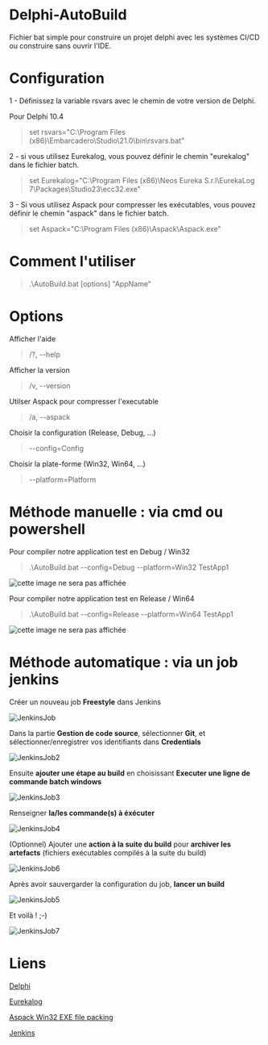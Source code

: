 # Delphi-AutoBuild
Fichier bat simple pour construire un projet delphi avec les systèmes CI/CD ou construire sans ouvrir l'IDE.

# Configuration 

1 - Définissez la variable rsvars avec le chemin de votre version de Delphi.
   
   Pour Delphi 10.4 
> set rsvars="C:\Program Files (x86)\Embarcadero\Studio\21.0\bin\rsvars.bat"
   
2 - si vous utilisez Eurekalog, vous pouvez définir le chemin "eurekalog" dans le fichier batch.

> set Eurekalog="C:\Program Files (x86)\Neos Eureka S.r.l\EurekaLog 7\Packages\Studio23\ecc32.exe" 	


3 - Si vous utilisez Aspack pour compresser les exécutables, vous pouvez définir le chemin "aspack" dans le fichier batch.

> set Aspack="C:\Program Files (x86)\Aspack\Aspack.exe"
   
# Comment l'utiliser

> .\AutoBuild.bat [options] "AppName"

# Options

Afficher l'aide
> /?, --help                    

Afficher la version
> /v, --version                 

Utilser Aspack pour compresser l'executable
> /a, --aspack                  

Choisir la configuration (Release, Debug, ...)
> --config=Config                 

Choisir la plate-forme (Win32, Win64, ...)
> --platform=Platform             


# Méthode manuelle : via cmd ou powershell  

Pour compiler notre application test en Debug / Win32
> .\AutoBuild.bat --config=Debug --platform=Win32 TestApp1

![cette image ne sera pas affichée](img/BuildWin32.png)

Pour compiler notre application test en Release / Win64
> .\AutoBuild.bat --config=Release --platform=Win64 TestApp1

![cette image ne sera pas affichée](img/BuildWin64.png)


# Méthode automatique : via un job jenkins 


Créer un nouveau job **Freestyle** dans Jenkins 

![JenkinsJob](img/JenkinsJob.png)

Dans la partie **Gestion de code source**, sélectionner **Git**, et sélectionner/enregistrer vos identifiants dans **Credentials**

![JenkinsJob2](img/JenkinsJob2.png)

Ensuite **ajouter une étape au build** en choisissant **Executer une ligne de commande batch windows**

![JenkinsJob3](img/JenkinsJob3.png)

Renseigner **la/les commande(s) à éxécuter**

![JenkinsJob4](img/JenkinsJob4.png)

(Optionnel) Ajouter une **action à la suite du build** pour **archiver les artefacts**  (fichiers exécutables compilés à la suite du build)

![JenkinsJob6](img/JenkinsJob6.png)

Après avoir sauvergarder la configuration du job, **lancer un build** 

![JenkinsJob5](img/JenkinsJob5.png)

Et voilà ! ;-) 

![JenkinsJob7](img/JenkinsJob7.png)


# Liens  

[Delphi](https://www.embarcadero.com/fr/products/delphi/ "Page d'accueil d'Eurekalog")

[Eurekalog](https://www.eurekalog.com/ "Page d'accueil d'Eurekalog")

[Aspack Win32 EXE file packing](http://www.aspack.com/aspack.html/ "Aspack Home Page")

[Jenkins](https://www.jenkins.io/ "Page d'accueil de Jenkins")
